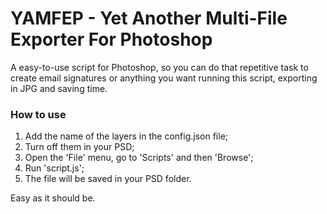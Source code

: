 # YAMFEP - Yet Another Multi-File Exporter For Photoshop

A easy-to-use script for Photoshop, so you can do that repetitive task to create email signatures or anything you want running this script, exporting in JPG and saving time.



### How to use



1. Add the name of the layers in the config.json file;
2. Turn off them in your PSD;
3. Open the 'File' menu, go to 'Scripts' and then 'Browse';
4. Run 'script.js';
5. The file will be saved in your PSD folder.



Easy as it should be.
